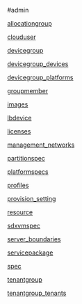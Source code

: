 #admin

[allocationgroup](allocationgroup)
[clouduser](clouduser)
[devicegroup](devicegroup)
[devicegroup_devices](devicegroup_devices)
[devicegroup_platforms](devicegroup_platforms)
[groupmember](groupmember)
[images](images)
[lbdevice](lbdevice)
[licenses](licenses)
[management_networks](management_networks)
[partitionspec](partitionspec)
[platformspecs](platformspecs)
[profiles](profiles)
[provision_setting](provision_setting)
[resource](resource)
[sdxvmspec](sdxvmspec)
[server_boundaries](server_boundaries)
[servicepackage](servicepackage)
[spec](spec)
[tenantgroup](tenantgroup)
[tenantgroup_tenants](tenantgroup_tenants)


